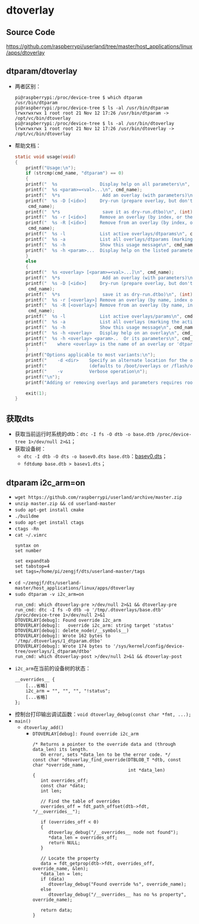 # dtoverlay

## Source Code

https://github.com/raspberrypi/userland/tree/master/host_applications/linux/apps/dtoverlay

## dtparam/dtoverlay

* 两者区别：
  ```Shell
  pi@raspberrypi:/proc/device-tree $ which dtparam
  /usr/bin/dtparam
  pi@raspberrypi:/proc/device-tree $ ls -al /usr/bin/dtparam
  lrwxrwxrwx 1 root root 21 Nov 12 17:26 /usr/bin/dtparam -> /opt/vc/bin/dtoverlay
  pi@raspberrypi:/proc/device-tree $ ls -al /usr/bin/dtoverlay
  lrwxrwxrwx 1 root root 21 Nov 12 17:26 /usr/bin/dtoverlay -> /opt/vc/bin/dtoverlay
  ```
* 帮助文档：
  ```C
  static void usage(void)
  {
      printf("Usage:\n");
      if (strcmp(cmd_name, "dtparam") == 0)
      {
      printf("  %s                Display help on all parameters\n", cmd_name);
      printf("  %s <param>=<val>...\n", cmd_name);
      printf("  %*s                Add an overlay (with parameters)\n", (int)strlen(cmd_name), "");
      printf("  %s -D [<idx>]     Dry-run (prepare overlay, but don't apply -\n",
  	   cmd_name);
      printf("  %*s                save it as dry-run.dtbo)\n", (int)strlen(cmd_name), "");
      printf("  %s -r [<idx>]     Remove an overlay (by index, or the last)\n", cmd_name);
      printf("  %s -R [<idx>]     Remove from an overlay (by index, or all)\n",
  	   cmd_name);
      printf("  %s -l             List active overlays/dtparams\n", cmd_name);
      printf("  %s -a             List all overlays/dtparams (marking the active)\n", cmd_name);
      printf("  %s -h             Show this usage message\n", cmd_name);
      printf("  %s -h <param>...  Display help on the listed parameters\n", cmd_name);
      }
      else
      {
      printf("  %s <overlay> [<param>=<val>...]\n", cmd_name);
      printf("  %*s                Add an overlay (with parameters)\n", (int)strlen(cmd_name), "");
      printf("  %s -D [<idx>]     Dry-run (prepare overlay, but don't apply -\n",
  	   cmd_name);
      printf("  %*s                save it as dry-run.dtbo)\n", (int)strlen(cmd_name), "");
      printf("  %s -r [<overlay>] Remove an overlay (by name, index or the last)\n", cmd_name);
      printf("  %s -R [<overlay>] Remove from an overlay (by name, index or all)\n",
  	   cmd_name);
      printf("  %s -l             List active overlays/params\n", cmd_name);
      printf("  %s -a             List all overlays (marking the active)\n", cmd_name);
      printf("  %s -h             Show this usage message\n", cmd_name);
      printf("  %s -h <overlay>   Display help on an overlay\n", cmd_name);
      printf("  %s -h <overlay> <param>..  Or its parameters\n", cmd_name);
      printf("    where <overlay> is the name of an overlay or 'dtparam' for dtparams\n");
      }
      printf("Options applicable to most variants:\n");
      printf("    -d <dir>    Specify an alternate location for the overlays\n");
      printf("                (defaults to /boot/overlays or /flash/overlays)\n");
      printf("    -v          Verbose operation\n");
      printf("\n");
      printf("Adding or removing overlays and parameters requires root privileges.\n");
  
      exit(1);
  }
  ```

## 获取dts

* 获取当前运行时系统的dtb：`dtc -I fs -O dtb -o base.dtb /proc/device-tree 1>/dev/null 2>&1`；
* 获取设备树：
  * `dtc -I dtb -O dts -o basev0.dts base.dtb`：[basev0.dts](refers/basev0.dts)；
  * `fdtdump base.dtb > basev1.dts`；

## dtparam i2c_arm=on

* `wget https://github.com/raspberrypi/userland/archive/master.zip`
* `unzip master.zip && cd userland-master`
* `sudo apt-get install cmake`
* `./buildme`
* `sudo apt-get install ctags`
* `ctags -Rn`
* `cat ~/.vimrc`
  ```vimrc
  syntax on
  set number
  
  set expandtab
  set tabstop=4
  set tags=/home/pi/zengjf/dts/userland-master/tags
  ```
* `cd ~/zengjf/dts/userland-master/host_applications/linux/apps/dtoverlay`
* `sudo dtparam -v i2c_arm=on`
  ```
  run_cmd: which dtoverlay-pre >/dev/null 2>&1 && dtoverlay-pre
  run_cmd: dtc -I fs -O dtb -o '/tmp/.dtoverlays/base.dtb' /proc/device-tree 1>/dev/null 2>&1
  DTOVERLAY[debug]: Found override i2c_arm
  DTOVERLAY[debug]:   override i2c_arm: string target 'status'
  DTOVERLAY[debug]: delete_node(/__symbols__)
  DTOVERLAY[debug]: Wrote 162 bytes to '/tmp/.dtoverlays/1_dtparam.dtbo'
  DTOVERLAY[debug]: Wrote 174 bytes to '/sys/kernel/config/device-tree/overlays/1_dtparam/dtbo'
  run_cmd: which dtoverlay-post >/dev/null 2>&1 && dtoverlay-post
  ```
* `i2c_arm`在当前的设备树的状态：
  ```
  __overrides__ {
      [...省略]
      i2c_arm = "", "", "", "!status";
      [...省略]
  };
  ```
* 控制台打印输出调试函数：`void dtoverlay_debug(const char *fmt, ...);`
* `main()`
  * `dtoverlay_add()`
    * `DTOVERLAY[debug]: Found override i2c_arm`
      ```
      /* Returns a pointer to the override data and (through data_len) its length.
         On error, sets *data_len to be the error code. */
      const char *dtoverlay_find_override(DTBLOB_T *dtb, const char *override_name,
                                          int *data_len)
      {
         int overrides_off;
         const char *data;
         int len;
  
         // Find the table of overrides
         overrides_off = fdt_path_offset(dtb->fdt, "/__overrides__");
  
         if (overrides_off < 0)
         {
            dtoverlay_debug("/__overrides__ node not found");
            *data_len = overrides_off;
            return NULL;
         }
  
         // Locate the property
         data = fdt_getprop(dtb->fdt, overrides_off, override_name, &len);
         *data_len = len;
         if (data)
            dtoverlay_debug("Found override %s", override_name);
         else
            dtoverlay_debug("/__overrides__ has no %s property", override_name);
  
         return data;
      }
      ```